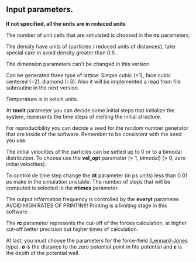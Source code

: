 ## Input parameters. <a name = "parameters"></a>

**If not specified, all the units are in reduced units**

The number of unit cells that are simulated is choosed in the **nc** parameters, 

The density have units of (particles / reduced units of distances), take special care in avoid density greater than 0.6 .

The dimension parameters can't be changed in this version.

Can be generated three type of lattice: Simple cubic (=1), face cubic centered (=2), diamond (=3). Also it will be implemented a read from file subroutine in the next version.

Temperature is in kelvin units.

At **tmelt** parameter you can decide some initial steps that initialize the system, represents the time steps of melting the initial structure.

For reproducibility you can decide a seed for the random number generator that are inside of the software. Remember to be consistent with the seed you use.

The initial velocities of the particles can be setted up to 0 or to a bimodal distribution. To choose use the **vel_opt** parameter (= 1, bimodal) (= 0, zero initial velocities).

To control de time step change the **dt** parameter (in ps units) less than 0.01 ps make in the simulation unstable. The number of steps that will be computed is selected in the **ntimes** parameter. 

The output information frequency is controlled by the **everyt** parameter. AVOID HIGH RATES OF PRINTIN!!! Printing is a limiting stage in this software.

The **rc** parameter represents the cut-off of the forces calculation, at higher cut-off better precision but higher times of calculation.

At last, you must choose the parameters for the force-field ([Lennard-Jones](https://es.wikipedia.org/wiki/Potencial_de_Lennard-Jones) type). **σ** is the distance to the zero potential point in hte potential and **ε** is the depth of the potential well.
